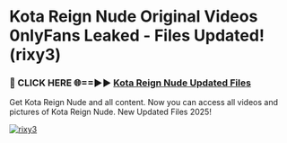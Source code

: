 # Kota Reign Nude Original Videos 0nlyFans Leaked - Files Updated! (rixy3)

<h3>🔴 CLICK HERE 🌐==►► <a href="https://tinyurl.com/5h6xmrr3" rel="nofollow">Kota Reign Nude Updated Files</a></h3>

Get Kota Reign Nude and all content. Now you can access all videos and pictures of Kota Reign Nude. New Updated Files 2025!

[![rixy3](https://i.imgur.com/KVD873Z.gif)](https://tinyurl.com/5h6xmrr3)
